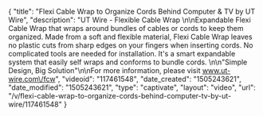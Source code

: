 {
    "title": "Flexi Cable Wrap to Organize Cords Behind Computer & TV by UT Wire",
    "description": "UT Wire - Flexible Cable Wrap \n\nExpandable Flexi Cable Wrap that wraps around bundles of cables or cords to keep them organized. Made from a soft and flexible material, Flexi Cable Wrap leaves no plastic cuts from sharp edges on your fingers when inserting cords. No complicated tools are needed for installation. It's a smart expandable system that easily self wraps and conforms to bundle cords. \n\n\"Simple Design, Big Solution\"\n\nFor more information, please visit www.ut-wire.com\/fcw",
    "videoid": "117461548",
    "date_created": "1505243621",
    "date_modified": "1505243621",
    "type": "captivate",
    "layout": "video",
    "url": "\/v\/flexi-cable-wrap-to-organize-cords-behind-computer-tv-by-ut-wire\/117461548"
}